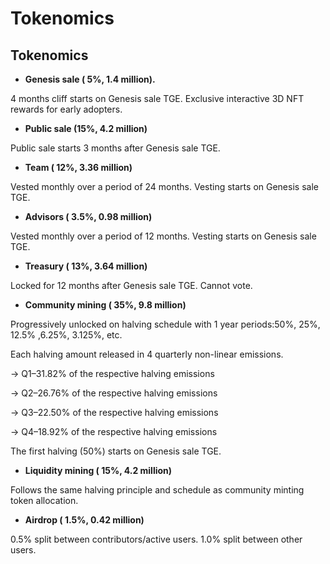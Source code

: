 # Tokenomics

## Tokenomics

* **Genesis sale \( 5%, 1.4 million\).** 

4 months cliff starts on Genesis sale TGE. Exclusive interactive 3D NFT rewards for early adopters.

* **Public sale \(15%, 4.2 million\)**

 Public sale starts 3 months after Genesis sale TGE. 

* **Team \( 12%, 3.36 million\)** 

Vested monthly over a period of 24 months. Vesting starts on Genesis sale TGE. 

* **Advisors \( 3.5%, 0.98 million\)** 

Vested monthly over a period of 12 months. Vesting starts on Genesis sale TGE. 

* **Treasury \( 13%, 3.64 million\)**

 Locked for 12 months after Genesis sale TGE. Cannot vote. 

* **Community mining \( 35%, 9.8 million\)** 

Progressively unlocked on halving schedule with 1 year periods:50%, 25%, 12.5% ,6.25%, 3.125%, etc. 

Each halving amount released in 4 quarterly non-linear emissions. 

→ Q1–31.82% of the respective halving emissions 

→ Q2–26.76% of the respective halving emissions 

→ Q3–22.50% of the respective halving emissions 

→ Q4–18.92% of the respective halving emissions 

The first halving \(50%\) starts on Genesis sale TGE. 

* **Liquidity mining \( 15%, 4.2 million\)** 

Follows the same halving principle and schedule as community minting token allocation. 

* **Airdrop \( 1.5%, 0.42 million\)** 

0.5% split between contributors/active users. 1.0% split between other users.




